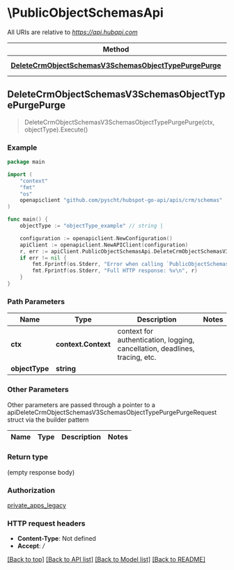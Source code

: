 # \PublicObjectSchemasApi

All URIs are relative to *https://api.hubapi.com*

Method | HTTP request | Description
------------- | ------------- | -------------
[**DeleteCrmObjectSchemasV3SchemasObjectTypePurgePurge**](PublicObjectSchemasApi.md#DeleteCrmObjectSchemasV3SchemasObjectTypePurgePurge) | **Delete** /crm/v3/schemas/{objectType}/purge | 



## DeleteCrmObjectSchemasV3SchemasObjectTypePurgePurge

> DeleteCrmObjectSchemasV3SchemasObjectTypePurgePurge(ctx, objectType).Execute()



### Example

```go
package main

import (
    "context"
    "fmt"
    "os"
    openapiclient "github.com/pyscht/hubspot-go-api/apis/crm/schemas"
)

func main() {
    objectType := "objectType_example" // string | 

    configuration := openapiclient.NewConfiguration()
    apiClient := openapiclient.NewAPIClient(configuration)
    r, err := apiClient.PublicObjectSchemasApi.DeleteCrmObjectSchemasV3SchemasObjectTypePurgePurge(context.Background(), objectType).Execute()
    if err != nil {
        fmt.Fprintf(os.Stderr, "Error when calling `PublicObjectSchemasApi.DeleteCrmObjectSchemasV3SchemasObjectTypePurgePurge``: %v\n", err)
        fmt.Fprintf(os.Stderr, "Full HTTP response: %v\n", r)
    }
}
```

### Path Parameters


Name | Type | Description  | Notes
------------- | ------------- | ------------- | -------------
**ctx** | **context.Context** | context for authentication, logging, cancellation, deadlines, tracing, etc.
**objectType** | **string** |  | 

### Other Parameters

Other parameters are passed through a pointer to a apiDeleteCrmObjectSchemasV3SchemasObjectTypePurgePurgeRequest struct via the builder pattern


Name | Type | Description  | Notes
------------- | ------------- | ------------- | -------------


### Return type

 (empty response body)

### Authorization

[private_apps_legacy](../README.md#private_apps_legacy)

### HTTP request headers

- **Content-Type**: Not defined
- **Accept**: */*

[[Back to top]](#) [[Back to API list]](../README.md#documentation-for-api-endpoints)
[[Back to Model list]](../README.md#documentation-for-models)
[[Back to README]](../README.md)

